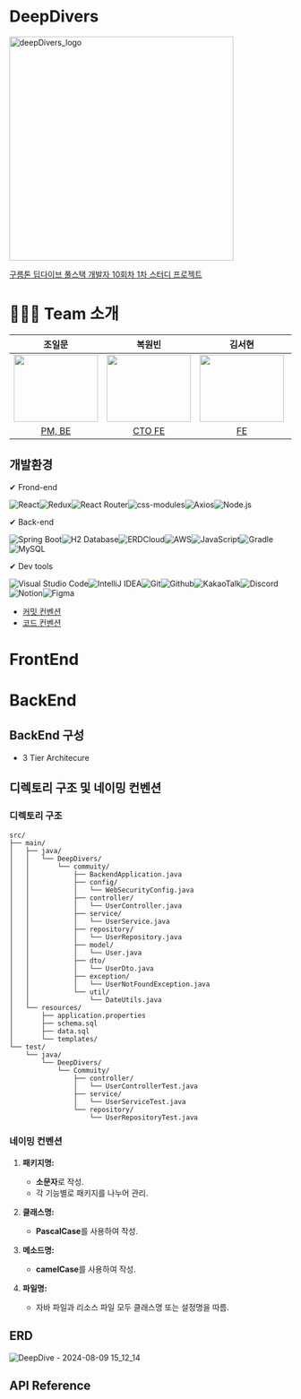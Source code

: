 # DeepDivers 
<img src="https://github.com/user-attachments/assets/5047d9ec-ba9d-449a-80a0-6642e022403a" alt="deepDivers_logo" width="400"/>

[구름톤 딥다이브 풀스택 개발자 10회차 1차 스터디 프로젝트](https://deepdive.goorm.io/)

# 👨‍👨‍👧 Team 소개
|조일문|복원빈|김서현|김형진|장보미|홍승표|김지환|이용수|
|:-----:|:-----:|:-----:|:-----:|:-----:|:-----:|:-----:|:-----:|
|<img src="https://avatars.githubusercontent.com/u/166813835?s=96&v=4" width="150px" height="120px" />|<img src="https://avatars.githubusercontent.com/u/134473627?s=96&v=4" width="150px" height="120px" />|<img src="https://avatars.githubusercontent.com/u/102343601?s=96&v=4" width="150px" height="120px" />|<img src="https://avatars.githubusercontent.com/u/127084974?s=96&v=4" width="150px" height="120px" />|<img src="https://avatars.githubusercontent.com/u/119410207?s=96&v=4" width="150px" height="120px" />|<img src="https://avatars.githubusercontent.com/u/177714078?s=96&v=4" width="150px" height="120px" />|<img src="https://avatars.githubusercontent.com/u/50333168?s=96&v=4" width="150px" height="120px" />|<img src="https://avatars.githubusercontent.com/u/92203627?s=96&v=4" width="150px" height="120px" />|
|[PM, BE](https://github.com/KRjasoncho)|[CTO FE](https://github.com/Seio924)|[FE](https://github.com/shyeon0602)|[FE](https://github.com/hyoungjinKim)|[FE](https://github.com/AYunBOM)|[FE](https://github.com/88hong)|[CTO BE](https://github.com/jihwankim128)|[BE](https://github.com/Re-Note)|


## 개발환경

✔ Frond-end

<img alt="React" src="https://img.shields.io/badge/React-61DAFB.svg?&style=for-the-badge&logo=React&logoColor=white" /><img alt="Redux" src="https://img.shields.io/badge/Redux-764ABC.svg?&style=for-the-badge&logo=Redux&logoColor=white"/><img alt="React Router" src="https://img.shields.io/badge/React%20Router-CA4245.svg?&style=for-the-badge&logo=React-Router&logoColor=white"/><img alt="css-modules" src="https://img.shields.io/badge/css--modules-000000.svg?&style=for-the-badge&logo=css-modules&logoColor=white"/><img alt="Axios" src="https://img.shields.io/badge/Axios-5A29E4.svg?&style=for-the-badge&logo=Axios&logoColor=white"/><img alt="Node.js" src="https://img.shields.io/badge/Node.js-339933.svg?&style=for-the-badge&logo=Node.js&logoColor=white"/>
          
✔ Back-end

<img alt="Spring Boot" src="https://img.shields.io/badge/Spring%20Boot-6DB33F.svg?&style=for-the-badge&logo=Spring-Boot&logoColor=white"/><img alt="H2 Database" src="https://img.shields.io/badge/H2-4479A1.svg?&style=for-the-badge&logo=H2&logoColor=white"/><img alt="ERDCloud" src="https://img.shields.io/badge/ERDCloud-4285F4.svg?&style=for-the-badge&logo=Google-Cloud&logoColor=white"/><img alt="AWS" src="https://img.shields.io/badge/AWS-232F3E.svg?&style=for-the-badge&logo=Amazon-AWS&logoColor=white"/><img alt="JavaScript" src="https://img.shields.io/badge/JavaScript-F7DF1E.svg?&style=for-the-badge&logo=JavaScript&logoColor=black"/><img alt="Gradle" src="https://img.shields.io/badge/Gradle-02303A.svg?&style=for-the-badge&logo=Gradle&logoColor=white"/><img alt="MySQL" src="https://img.shields.io/badge/MySQL-4479A1.svg?&style=for-the-badge&logo=MySQL&logoColor=white"/>

✔ Dev tools

<img alt="Visual Studio Code" src="https://img.shields.io/badge/Visual%20Studio%20Code-007ACC.svg?&style=for-the-badge&logo=Visual-Studio-Code&logoColor=white"/><img alt="IntelliJ IDEA" src="https://img.shields.io/badge/IntelliJ%20IDEA-000000.svg?&style=for-the-badge&logo=IntelliJ-IDEA&logoColor=white"/><img alt="Git" src="https://img.shields.io/badge/Git-F05032.svg?&style=for-the-badge&logo=Git&logoColor=white"/><img alt="Github" src="https://img.shields.io/badge/Github-181717.svg?&style=for-the-badge&logo=Github&logoColor=white"/><img alt="KakaoTalk" src="https://img.shields.io/badge/KakaoTalk-FFCD00.svg?&style=for-the-badge&logo=KakaoTalk&logoColor=black"/><img alt="Discord" src="https://img.shields.io/badge/Discord-5865F2.svg?&style=for-the-badge&logo=Discord&logoColor=white"/><img alt="Notion" src="https://img.shields.io/badge/Notion-000000.svg?&style=for-the-badge&logo=Notion&logoColor=white"/><img alt="Figma" src="https://img.shields.io/badge/Figma-F24E1E.svg?&style=for-the-badge&logo=Figma&logoColor=white"/>

- [커밋 컨벤션](https://github.com/groom-study-team1-project/team-project-back.wiki.git)
- [코드 컨벤션](https://github.com/groom-study-team1-project/team-project-back.wiki.git)

# FrontEnd

# BackEnd

## BackEnd 구성

- 3 Tier Architecure

## 디렉토리 구조 및 네이밍 컨벤션

### 디렉토리 구조

```plaintext
src/
├── main/
│   ├── java/
│   │   └── DeepDivers/
│   │       └── commuity/         
│   │           ├── BackendApplication.java  
│   │           ├── config/            
│   │           │   └── WebSecurityConfig.java
│   │           ├── controller/        
│   │           │   └── UserController.java
│   │           ├── service/           
│   │           │   └── UserService.java
│   │           ├── repository/        
│   │           │   └── UserRepository.java
│   │           ├── model/             
│   │           │   └── User.java
│   │           ├── dto/               
│   │           │   └── UserDto.java
│   │           ├── exception/         
│   │           │   └── UserNotFoundException.java
│   │           └── util/              
│   │               └── DateUtils.java
│   └── resources/
│       ├── application.properties     
│       ├── schema.sql                 
│       ├── data.sql                   
│       └── templates/                 
└── test/
    └── java/
        └── DeepDivers/
            └── Commuity/           
                ├── controller/        
                │   └── UserControllerTest.java
                ├── service/           
                │   └── UserServiceTest.java
                └── repository/        
                    └── UserRepositoryTest.java
```

### 네이밍 컨벤션

1. **패키지명:**
   - **소문자**로 작성.
   - 각 기능별로 패키지를 나누어 관리.

2. **클래스명:**
   - **PascalCase**를 사용하여 작성.

3. **메소드명:**
   - **camelCase**를 사용하여 작성.
  
4. **파일명:**
   - 자바 파일과 리소스 파일 모두 클래스명 또는 설정명을 따름.


## ERD
![DeepDive - 2024-08-09 15_12_14](https://github.com/user-attachments/assets/68e0d0b3-488a-4ed2-ba6d-7b352f5fe00c)

## API Reference
